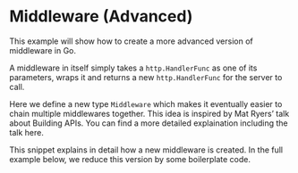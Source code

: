 # Middleware (Advanced)
This example will show how to create a more advanced version of middleware in Go.

A middleware in itself simply takes a `http.HandlerFunc` as one of its parameters, wraps it and returns a new `http.HandlerFunc` for the server to call.

Here we define a new type `Middleware` which makes it eventually easier to chain multiple middlewares together. This idea is inspired by Mat Ryers’ talk about Building APIs. You can find a more detailed explaination including the talk here.

This snippet explains in detail how a new middleware is created. In the full example below, we reduce this version by some boilerplate code.